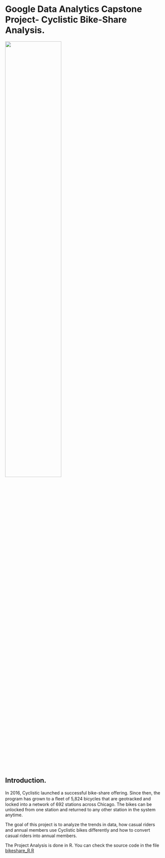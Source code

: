 # Google Data Analytics Capstone Project- Cyclistic Bike-Share Analysis.

<img src="https://user-images.githubusercontent.com/105748301/183286751-32288963-1af8-4d9f-addd-de07a2152fd3.png" width="60%">

## Introduction.

In 2016, Cyclistic launched a successful bike-share oﬀering. Since then, the program has grown to a ﬂeet of 5,824 bicycles that are geotracked and locked into a network of 692 stations across Chicago. The bikes can be unlocked from one station and returned to any other station in the system anytime.

The goal of this project is to analyze the trends in data, how casual riders and annual members use Cyclistic bikes diﬀerently and how to convert casual riders into annual members.

The Project Analysis is done in R. You can check the source code in the file [bikeshare_R.R](bikeshare_R.R)

